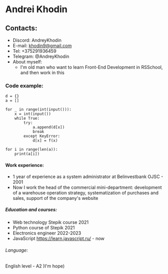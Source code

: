 # Andrei Khodin

## Contacts:
* Discord: AndreyKhodin
* E-mail: khodin9@gmail.com
* Tel: +375291936459
* Telegram: @AndreyKhodin
* About myself:
  + I'm old man who want to learn Front-End Development in RSSchool, and then work in this 

### Code example:
```
d = {}
a = []
 
for _ in range(int(input())):
    x = int(input())
    while True:
        try:
            a.append(d[x])
            break
        except KeyError:
            d[x] = f(x)

for i in range(len(a)):
    print(a[i])
```
#### Work experience:
* 1 year of experience as a system administrator at Belinvestbank OJSC - 2001
* Now I work the head of the commercial mini-department: development of a warehouse operation strategy, systematization of purchases and sales, support of the company's website

#####  Education and courses:
* Web technology Stepik course 2021
* Python course of Stepik 2021
* Electronics engineer 2022-2023
* JavaScript https://learn.javascript.ru/ - now

###### Language:
English level - A2 )I'm hope)
